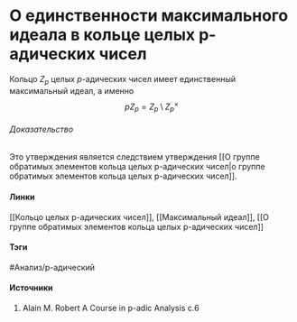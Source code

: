 # О единственности максимального идеала в кольце целых p-адических чисел
Кольцо $Z_{p}$ целых $p$-адических чисел имеет единственный максимальный идеал, а именно
$$
pZ_{p}=Z_{p}\setminus Z_{p}^{\times}
$$
###### Доказательство
Это утверждения является следствием утверждения [[О группе обратимых элементов кольца целых p-адических чисел|о группе обратимых элементов кольца целых p-адических чисел]].

#### Линки
 [[Кольцо целых p-адических чисел]],
 [[Максимальный идеал]],
 [[О группе обратимых элементов кольца целых p-адических чисел]]
#### Тэги
 #Анализ/p-адический 
#### Источники
1. Alain M. Robert A Course in p-adic Analysis c.6